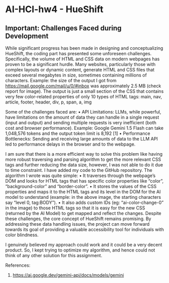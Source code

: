 # AI-HCI-hw4 - HueShift

## Important: Challenges Faced during Development
While significant progress has been made in designing and conceptualizing HueShift, the coding part has presented some unforeseen challenges. Specifically, the volume of HTML and CSS data on modern webpages has proven to be a significant hurdle. Many websites, particularly those with complex layouts or dynamic content, generate HTML and CSS files that exceed several megabytes in size, sometimes containing millions of characters.
Example: the size of the output I got from https://mail.google.com/mail/u/0/#inbox was approximately 2.5 MB (check report for image). The output is just a small section of the CSS that contains very few color-related properties of only 10 types of HTML tags: main, nav, article, footer, header, div, p, span, a, img

Some of the challenges faced are:
•	API Limitations: LLMs, while powerful, have limitations on the amount of data they can handle in a single request (input and output) and sending multiple requests is very inefficient (both cost and browser performance). Example: Google Gemini 1.5 Flash can take 1,048,576 tokens and the output token limit is 8,192 [1]
•	Performance Bottlenecks: Sending and receiving large amounts of data to the LLM API led to performance delays in the browser and to the webpage. 

I am sure that there is a more efficient way to solve this problem like having more robust traversing and parsing algorithm to get the more relevant CSS tags and further reducing the data size, however, I was not able to do it due to time constraint. I have added my code to the GitHub repository. The algorithm I wrote was quite simple:
•	It traverses through the webpage’s DOM and looks for HTML tags that has specific color properties like “color”, “background-color” and “border-color”. 
•	It stores the values of the CSS properties and maps it to the HTML tags and its level in the DOM for the AI model to understand (example: in the above image, the starting characters say “level 0, tag:BODY”). 
•	It also adds custom IDs (eg: “ai-color-change-0” in the image) to those HTML tags so that it is easy for the new CSS (returned by the AI Model) to get mapped and reflect the changes.
Despite these challenges, the core concept of HueShift remains promising. By addressing these data handling issues, the project can move forward towards its goal of providing a valuable accessibility tool for individuals with color blindness.

I genuinely believed my approach could work and it could be a very decent product. So, I kept trying to optimize my algorithm, and hence could not think of any other solution for this assignment. 

References:
1. https://ai.google.dev/gemini-api/docs/models/gemini

